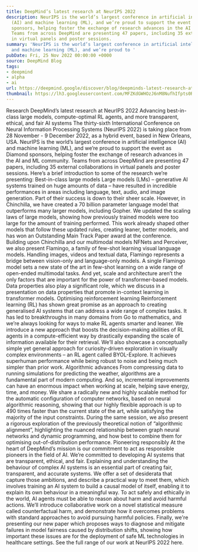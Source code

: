 ```yaml
---
title: DeepMind’s latest research at NeurIPS 2022
description: NeurIPS is the world’s largest conference in artificial intelligence
  (AI) and machine learning (ML), and we’re proud to support the event as Diamond
  sponsors, helping foster the exchange of research advances in the AI and ML community.
  Teams from across DeepMind are presenting 47 papers, including 35 external collaborations
  in virtual panels and poster sessions.
summary: 'NeurIPS is the world’s largest conference in artificial intelligence (AI)
  and machine learning (ML), and we’re proud to '
pubDate: Fri, 25 Nov 2022 00:00:00 +0000
source: DeepMind Blog
tags:
- deepmind
- alpha
- ai
url: https://deepmind.google/discover/blog/deepminds-latest-research-at-neurips-2022/
thumbnail: https://lh3.googleusercontent.com/MFZKdGWHOzJ6nM8NufhIfpts0R-v9D4jQqnC416FT8ArwmNC2Ztke2S50WVtUhO0g1u8AGmYEyWMDC7LO0a16ydHBMei9GmJO4NjykhpLKw1TVtd4Mg=w528-h297-n-nu-rw
---
```


Research
DeepMind’s latest research at NeurIPS 2022
Advancing best-in-class large models, compute-optimal RL agents, and more transparent, ethical, and fair AI systems
The thirty-sixth International Conference on Neural Information Processing Systems (NeurIPS 2022) is taking place from 28 November - 9 December 2022, as a hybrid event, based in New Orleans, USA.
NeurIPS is the world’s largest conference in artificial intelligence (AI) and machine learning (ML), and we’re proud to support the event as Diamond sponsors, helping foster the exchange of research advances in the AI and ML community.
Teams from across DeepMind are presenting 47 papers, including 35 external collaborations in virtual panels and poster sessions. Here’s a brief introduction to some of the research we’re presenting:
Best-in-class large models
Large models (LMs) – generative AI systems trained on huge amounts of data – have resulted in incredible performances in areas including language, text, audio, and image generation. Part of their success is down to their sheer scale.
However, in Chinchilla, we have created a 70 billion parameter language model that outperforms many larger models, including Gopher. We updated the scaling laws of large models, showing how previously trained models were too large for the amount of training performed. This work already shaped other models that follow these updated rules, creating leaner, better models, and has won an Outstanding Main Track Paper award at the conference.
Building upon Chinchilla and our multimodal models NFNets and Perceiver, we also present Flamingo, a family of few-shot learning visual language models. Handling images, videos and textual data, Flamingo represents a bridge between vision-only and language-only models. A single Flamingo model sets a new state of the art in few-shot learning on a wide range of open-ended multimodal tasks.
And yet, scale and architecture aren’t the only factors that are important for the power of transformer-based models. Data properties also play a significant role, which we discuss in a presentation on data properties that promote in-context learning in transformer models.
Optimising reinforcement learning
Reinforcement learning (RL) has shown great promise as an approach to creating generalised AI systems that can address a wide range of complex tasks. It has led to breakthroughs in many domains from Go to mathematics, and we’re always looking for ways to make RL agents smarter and leaner.
We introduce a new approach that boosts the decision-making abilities of RL agents in a compute-efficient way by drastically expanding the scale of information available for their retrieval.
We’ll also showcase a conceptually simple yet general approach for curiosity-driven exploration in visually complex environments – an RL agent called BYOL-Explore. It achieves superhuman performance while being robust to noise and being much simpler than prior work.
Algorithmic advances
From compressing data to running simulations for predicting the weather, algorithms are a fundamental part of modern computing. And so, incremental improvements can have an enormous impact when working at scale, helping save energy, time, and money.
We share a radically new and highly scalable method for the automatic configuration of computer networks, based on neural algorithmic reasoning, showing that our highly flexible approach is up to 490 times faster than the current state of the art, while satisfying the majority of the input constraints.
During the same session, we also present a rigorous exploration of the previously theoretical notion of “algorithmic alignment”, highlighting the nuanced relationship between graph neural networks and dynamic programming, and how best to combine them for optimising out-of-distribution performance.
Pioneering responsibly
At the heart of DeepMind’s mission is our commitment to act as responsible pioneers in the field of AI. We’re committed to developing AI systems that are transparent, ethical, and fair.
Explaining and understanding the behaviour of complex AI systems is an essential part of creating fair, transparent, and accurate systems. We offer a set of desiderata that capture those ambitions, and describe a practical way to meet them, which involves training an AI system to build a causal model of itself, enabling it to explain its own behaviour in a meaningful way.
To act safely and ethically in the world, AI agents must be able to reason about harm and avoid harmful actions. We’ll introduce collaborative work on a novel statistical measure called counterfactual harm, and demonstrate how it overcomes problems with standard approaches to avoid pursuing harmful policies.
Finally, we're presenting our new paper which proposes ways to diagnose and mitigate failures in model fairness caused by distribution shifts, showing how important these issues are for the deployment of safe ML technologies in healthcare settings.
See the full range of our work at NeurIPS 2022 here.